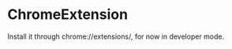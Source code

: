 ChromeExtension
===============

Install it through chrome://extensions/, for now in developer mode.
